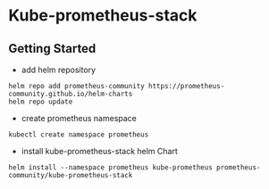 # Kube-prometheus-stack

## Getting Started

* add helm repository
```
helm repo add prometheus-community https://prometheus-community.github.io/helm-charts
helm repo update
```

* create prometheus namespace
```
kubectl create namespace prometheus
```

* install kube-prometheus-stack helm Chart
```
helm install --namespace prometheus kube-prometheus prometheus-community/kube-prometheus-stack
```
